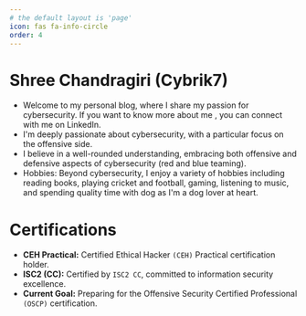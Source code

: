 ```yaml
---
# the default layout is 'page'
icon: fas fa-info-circle
order: 4
---
```


# **Shree Chandragiri (Cybrik7)**

- Welcome to my personal blog, where I share my passion for cybersecurity. If you want to know more about me , you can connect with me on LinkedIn.
- I'm deeply passionate about cybersecurity, with a particular focus on the offensive side.
- I believe in a well-rounded understanding, embracing both offensive and defensive aspects of cybersecurity (red and blue teaming).
- Hobbies: Beyond cybersecurity, I enjoy a variety of hobbies including reading books, playing cricket and football, gaming, listening to music, and spending quality time with dog as I'm a dog lover at heart.

# **Certifications**
- **CEH Practical:** Certified Ethical Hacker `(CEH)` Practical certification holder.
- **ISC2 (CC):** Certified by `ISC2 CC`, committed to information security excellence.
- **Current Goal:** Preparing for the Offensive Security Certified Professional `(OSCP)` certification.

